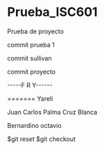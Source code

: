 # Prueba_ISC601
Prueba de proyecto

commit prueba 1

commit sullivan

commit proyecto


-----F R Y------

=======
Yareli

Juan Carlos Palma Cruz Blanca


Bernardino octavio

$git reset
$git checkout